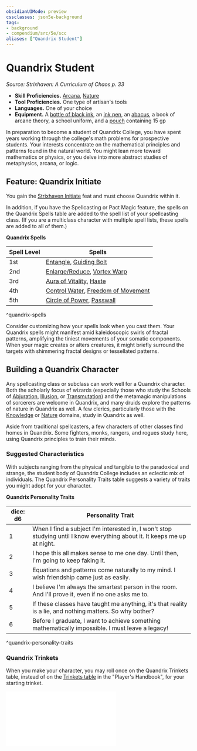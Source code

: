 ```yaml
---
obsidianUIMode: preview
cssclasses: json5e-background
tags:
- background
- compendium/src/5e/scc
aliases: ["Quandrix Student"]
---
```

# Quandrix Student
*Source: Strixhaven: A Curriculum of Chaos p. 33*  

- **Skill Proficiencies.** [Arcana](rules/skills.md#Arcana), [Nature](rules/skills.md#Nature)  
- **Tool Proficiencies.** One type of artisan's tools  
- **Languages.** One of your choice  
- **Equipment.** A [bottle of black ink](compendium/items/ink-1-ounce-bottle.md), an [ink pen](compendium/items/ink-pen.md), an [abacus](compendium/items/abacus.md), a book of arcane theory, a school uniform, and a [pouch](compendium/items/pouch.md) containing 15 gp  

In preparation to become a student of Quandrix College, you have spent years working through the college's math problems for prospective students. Your interests concentrate on the mathematical principles and patterns found in the natural world. You might lean more toward mathematics or physics, or you delve into more abstract studies of metaphysics, arcana, or logic.

## Feature: Quandrix Initiate

You gain the [Strixhaven Initiate](compendium/feats/strixhaven-initiate-scc.md) feat and must choose Quandrix within it.

In addition, if you have the Spellcasting or Pact Magic feature, the spells on the Quandrix Spells table are added to the spell list of your spellcasting class. (If you are a multiclass character with multiple spell lists, these spells are added to all of them.)

**Quandrix Spells**

| Spell Level | Spells |
|-------------|--------|
| 1st | [Entangle](compendium/spells/entangle.md), [Guiding Bolt](compendium/spells/guiding-bolt.md) |
| 2nd | [Enlarge/Reduce](compendium/spells/enlarge-reduce.md), [Vortex Warp](compendium/spells/vortex-warp-scc.md) |
| 3rd | [Aura of Vitality](compendium/spells/aura-of-vitality.md), [Haste](compendium/spells/haste.md) |
| 4th | [Control Water](compendium/spells/control-water.md), [Freedom of Movement](compendium/spells/freedom-of-movement.md) |
| 5th | [Circle of Power](compendium/spells/circle-of-power.md), [Passwall](compendium/spells/passwall.md) |
^quandrix-spells

Consider customizing how your spells look when you cast them. Your Quandrix spells might manifest amid kaleidoscopic swirls of fractal patterns, amplifying the tiniest movements of your somatic components. When your magic creates or alters creatures, it might briefly surround the targets with shimmering fractal designs or tessellated patterns.

## Building a Quandrix Character

Any spellcasting class or subclass can work well for a Quandrix character. Both the scholarly focus of wizards (especially those who study the Schools of [Abjuration](compendium/classes/wizard-school-of-abjuration.md), [Illusion](compendium/classes/wizard-school-of-illusion.md), or [Transmutation](compendium/classes/wizard-school-of-transmutation.md)) and the metamagic manipulations of sorcerers are welcome in Quandrix, and many druids explore the patterns of nature in Quandrix as well. A few clerics, particularly those with the [Knowledge](compendium/classes/cleric-knowledge-domain.md) or [Nature](compendium/classes/cleric-nature-domain.md) domains, study in Quandrix as well.

Aside from traditional spellcasters, a few characters of other classes find homes in Quandrix. Some fighters, monks, rangers, and rogues study here, using Quandrix principles to train their minds.

### Suggested Characteristics

With subjects ranging from the physical and tangible to the paradoxical and strange, the student body of Quandrix College includes an eclectic mix of individuals. The Quandrix Personality Traits table suggests a variety of traits you might adopt for your character.

**Quandrix Personality Traits**

| dice: d6 | Personality Trait |
|----------|-------------------|
| 1 | When I find a subject I'm interested in, I won't stop studying until I know everything about it. It keeps me up at night. |
| 2 | I hope this all makes sense to me one day. Until then, I'm going to keep faking it. |
| 3 | Equations and patterns come naturally to my mind. I wish friendship came just as easily. |
| 4 | I believe I'm always the smartest person in the room. And I'll prove it, even if no one asks me to. |
| 5 | If these classes have taught me anything, it's that reality is a lie, and nothing matters. So why bother? |
| 6 | Before I graduate, I want to achieve something mathematically impossible. I must leave a legacy! |
^quandrix-personality-traits

### Quandrix Trinkets

When you make your character, you may roll once on the Quandrix Trinkets table, instead of on the [Trinkets table](compendium/items/trinket.md) in the "Player's Handbook", for your starting trinket.

![Quandrix Trinkets](compendium/tables/quandrix-trinkets-scc.md)
